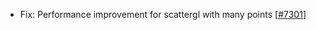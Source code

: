- Fix: Performance improvement for scattergl with many points [[#7301](https://github.com/plotly/plotly.js/pull/7301)]